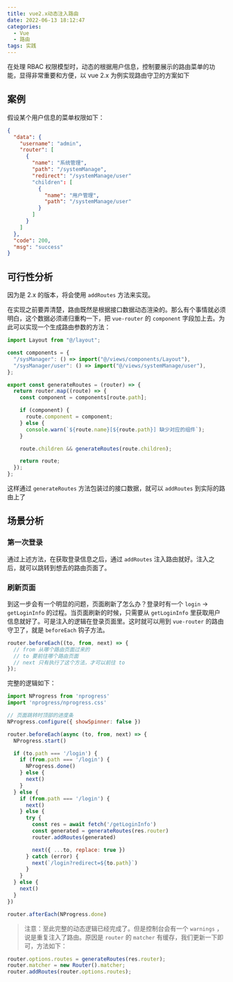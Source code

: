 ```yaml
---
title: vue2.x动态注入路由
date: 2022-06-13 18:12:47
categories:
  - Vue
  - 路由
tags: 实践
---
```


在处理 RBAC 权限模型时，动态的根据用户信息，控制要展示的路由菜单的功能，显得非常重要和方便，以 vue 2.x 为例实现路由守卫的方案如下

<!-- more -->

## 案例

假设某个用户信息的菜单权限如下：

```json
{
  "data": {
    "username": "admin",
    "router": [
      {
        "name": "系统管理",
        "path": "/systemManage",
        "redirect": "/systemManage/user"
        "children": [
          {
            "name": "用户管理",
            "path": "/systemManage/user"
          }
        ]
      }
    ]
  },
  "code": 200,
  "msg": "success"
}
```

## 可行性分析

因为是 2.x 的版本，将会使用 `addRoutes` 方法来实现。

在实现之前要弄清楚，路由既然是根据接口数据动态渲染的。那么有个事情就必须明白，这个数据必须递归重构一下，把 `vue-router` 的 `component` 字段加上去。为此可以实现一个生成路由参数的方法：

```javascript
import Layout from "@/layout";

const components = {
  "/sysManager": () => import("@/views/components/Layout"),
  "/sysManager/user": () => import("@/views/systemManage/user"),
};

export const generateRoutes = (router) => {
  return router.map((route) => {
    const component = components[route.path];

    if (component) {
      route.component = component;
    } else {
      console.warn(`${route.name}[${route.path}] 缺少对应的组件`);
    }

    route.children && generateRoutes(route.children);

    return route;
  });
};
```

这样通过 `generateRoutes` 方法包装过的接口数据，就可以 `addRoutes` 到实际的路由上了

## 场景分析

### 第一次登录

通过上述方法，在获取登录信息之后，通过 `addRoutes` 注入路由就好。注入之后，就可以跳转到想去的路由页面了。

### 刷新页面

到这一步会有一个明显的问题，页面刷新了怎么办？登录时有一个 `login` -> `getLoginInfo` 的过程。当页面刷新的时候，只需要从 `getLoginInfo` 里获取用户信息就好了。可是注入的逻辑在登录页面里。这时就可以用到 `vue-router` 的路由守卫了，就是 `beforeEach` 钩子方法。

```javascript
router.beforeEach((to, from, next) => {
  // from 从哪个路由页面过来的
  // to 要前往哪个路由页面
  // next 只有执行了这个方法，才可以前往 to
});
```

完整的逻辑如下：

```javascript
import NProgress from 'nprogress'
import 'nprogress/nprogress.css'

// 页面跳转时顶部的进度条
NProgress.configure({ showSpinner: false })

router.beforeEach(async (to, from, next) => {
  NProgress.start()

  if (to.path === '/login') {
    if (from.path === '/login') {
      NProgress.done()
    } else {
      next()
    }
  } else {
    if (from.path === '/login') {
      next()
    } else {
      try {
        const res = await fetch('/getLoginInfo')
        const generated = generateRoutes(res.router)
        router.addRoutes(generated)

        next({ ...to, replace: true })
      } catch (error) {
        next(`/login?redirect=${to.path}`)
      }
    }
  } else {
    next()
  }
})

router.afterEach(NProgress.done)
```

> 注意：至此完整的动态逻辑已经完成了。但是控制台会有一个 `warnings` ，说是重复注入了路由。原因是 `router` 的 `matcher` 有缓存，我们更新一下即可，方法如下：

```javascript
router.options.routes = generateRoutes(res.router);
router.matcher = new Router().matcher;
router.addRoutes(router.options.routes);
```
